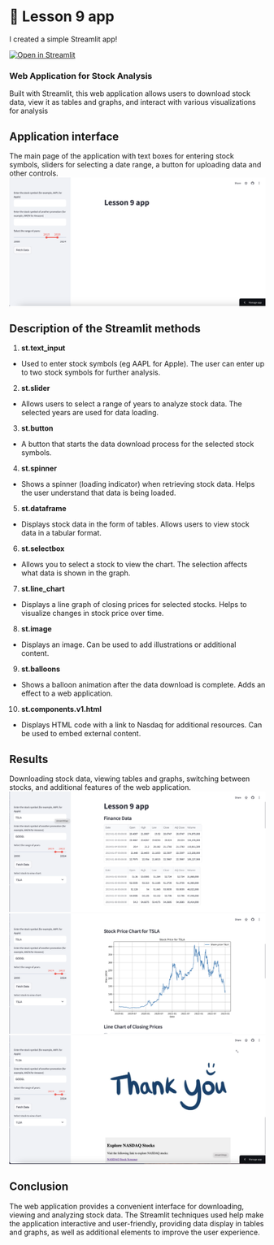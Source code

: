 # 🎈 Lesson 9 app

I created a simple Streamlit app!

[![Open in Streamlit](https://static.streamlit.io/badges/streamlit_badge_black_white.svg)](https://da-26-06-24-9-app.streamlit.app/)

### Web Application for Stock Analysis
Built with Streamlit, this web application allows users to download stock data, view it as tables and graphs, and interact with various visualizations for analysis

## Application interface
The main page of the application with text boxes for entering stock symbols, sliders for selecting a date range, a button for uploading data and other controls.
![Screenshot](img/Знімок%20екрана%202024-08-04%20о%2018.35.14.png)

## Description of the Streamlit methods
1. **st.text_input**
  - Used to enter stock symbols (eg AAPL for Apple). The user can enter up to two stock symbols for further analysis.

2. **st.slider**
 - Allows users to select a range of years to analyze stock data. The selected years are used for data loading.

3. **st.button**
 - A button that starts the data download process for the selected stock symbols.

4. **st.spinner**
 - Shows a spinner (loading indicator) when retrieving stock data. Helps the user understand that data is being loaded.

5. **st.dataframe**
 - Displays stock data in the form of tables. Allows users to view stock data in a tabular format.

6. **st.selectbox**
  - Allows you to select a stock to view the chart. The selection affects what data is shown in the graph.

7. **st.line_chart**
 - Displays a line graph of closing prices for selected stocks. Helps to visualize changes in stock price over time.

8. **st.image**
 - Displays an image. Can be used to add illustrations or additional content.

9. **st.balloons**
- Shows a balloon animation after the data download is complete. Adds an effect to a web application.

10. **st.components.v1.html**
 - Displays HTML code with a link to Nasdaq for additional resources. Can be used to embed external content.

## Results
Downloading stock data, viewing tables and graphs, switching between stocks, and additional features of the web application.
![Screenshot](img/Знімок%20екрана%202024-08-04%20о%2018.52.07.png)
![Screenshot](img/Знімок%20екрана%202024-08-04%20о%2018.52.15.png) 
![Screenshot](img/Знімок%20екрана%202024-08-04%20о%2019.07.43.png)
## Conclusion
The web application provides a convenient interface for downloading, viewing and analyzing stock data. The Streamlit techniques used help make the application interactive and user-friendly, providing data display in tables and graphs, as well as additional elements to improve the user experience.

